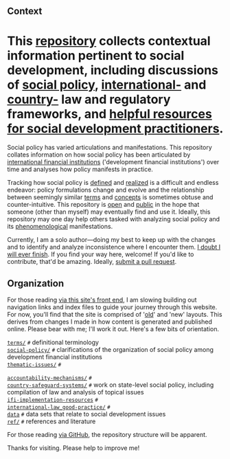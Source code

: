 ## Context


This [repository](https://github.com/aaronkyle/social-development/) collects contextual information pertinent to social development, including discussions of [social policy](./social-policy/), [international-](./international-law_good-practice/) and [country-](./country-safeguard-systems) law and regulatory frameworks, and [helpful resources for social development practitioners](./ifi-implementation-resources/).
=======
Social policy has varied articulations and manifestations. This repository collates information on how social policy has been articulated by [international financial institutions](http://applied-anthro.com/terms/ifi/) ('development financial institutions') over time and analyses how policy manifests in practice. 

Tracking how social policy is [defined](http://applied-anthro.com/context/) and [realized](https://github.com/aaronkyle/social-development/tree/master/context/thematic-issues/) is a difficult and endless endeavor: policy formulations change and evolve and the relationship between seemingly similar [terms](http://applied-anthro.com/category/terminology.html) and [concepts](https://github.com/aaronkyle/social-development/tree/master/context) is sometimes obtuse and counter-intuitive. This repository is [open](./license.md) and [public](https://github.com/aaronkyle/social-development) in the hope that someone (other than myself) may eventually find and use it. Ideally, this repository may one day help others tasked with analyzing social policy and its [phenomenological](https://en.wikipedia.org/wiki/Phenomenology_(philosophy)) manifestations. 

Currently, I am a solo author&mdash;doing my best to keep up with the changes and to identify and analyze inconsistence where I encounter them. [I doubt I will ever finish](./disclaimer.md). If you find your way here, welcome!  If you'd like to contribute, that'd be amazing. Ideally, [submit a pull request](https://help.github.com/articles/about-pull-requests/).


## Organization

For those reading [via this site's front end](http://applied-anthro.com/), I am slowing building out navigation links and index files to guide your journey through this website.  For now, you'll find that the site is comprised of '[old](http://applied-anthro.com/terms/social-policy/)' and 'new' layouts.  This derives from changes I made in how content is generated and published online.  Please bear with me; I'll work it out.  Here's a few bits of orientation.


[`terms/`](https://github.com/aaronkyle/terms/) `#` definitional terminology<br/>
[`social-policy/`](http://applied-anthro.com/social-policy) `#` clarifications of the organization of social policy among development financial institutions<br/>
[`thematic-issues/`](http://applied-anthro.com/thematic-issues) `#`<br/>

[`accountability-mechanisms/`](accountability-mechanisms) `#`<br/>
[`country-safeguard-systems/`](http://applied-anthro.com/country-safeguard-systems) `#` work on state-level social policy, including compilation of law and analysis of topical issues<br/>
[`ifi-implementation-resources`](http://applied-anthro.com/ifi-implementation-resources) `#`<br/>
[`international-law_good-practice/`](http://applied-anthro.com/international-law_good-practice) `#`<br/>
[`data`](data) `#` data sets that relate to social development issues<br/>
[`ref/`](ref/) `#` references and literature<br/>

For those reading [via GitHub](https://github.com/aaronkyle/social-development), the repository structure will be apparent. 

Thanks for visiting. Please help to improve me!
